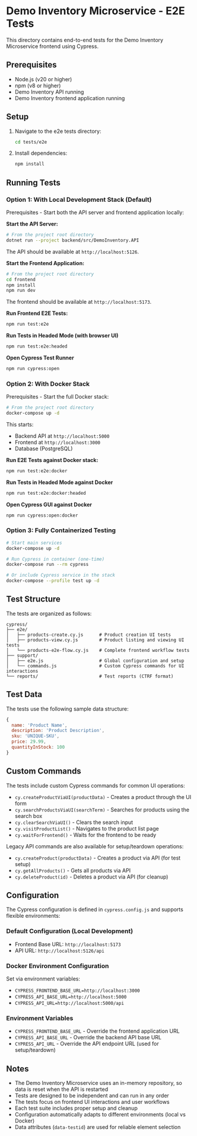 # Demo Inventory Microservice - E2E Tests

This directory contains end-to-end tests for the Demo Inventory Microservice frontend using Cypress.

## Prerequisites

- Node.js (v20 or higher)
- npm (v8 or higher)
- Demo Inventory API running
- Demo Inventory frontend application running

## Setup

1. Navigate to the e2e tests directory:
   ```bash
   cd tests/e2e
   ```

2. Install dependencies:
   ```bash
   npm install
   ```

## Running Tests

### Option 1: With Local Development Stack (Default)

Prerequisites - Start both the API server and frontend application locally:

**Start the API Server:**
```bash
# From the project root directory
dotnet run --project backend/src/DemoInventory.API
```

The API should be available at `http://localhost:5126`.

**Start the Frontend Application:**
```bash
# From the project root directory
cd frontend
npm install
npm run dev
```

The frontend should be available at `http://localhost:5173`.

**Run Frontend E2E Tests:**

```bash
npm run test:e2e
```

**Run Tests in Headed Mode (with browser UI)**

```bash
npm run test:e2e:headed
```

**Open Cypress Test Runner**

```bash
npm run cypress:open
```

### Option 2: With Docker Stack

Prerequisites - Start the full Docker stack:

```bash
# From the project root directory
docker-compose up -d
```

This starts:
- Backend API at `http://localhost:5000`
- Frontend at `http://localhost:3000`
- Database (PostgreSQL)

**Run E2E Tests against Docker stack:**

```bash
npm run test:e2e:docker
```

**Run Tests in Headed Mode against Docker**

```bash
npm run test:e2e:docker:headed
```

**Open Cypress GUI against Docker**

```bash
npm run cypress:open:docker
```

### Option 3: Fully Containerized Testing

```bash
# Start main services
docker-compose up -d

# Run Cypress in container (one-time)
docker-compose run --rm cypress

# Or include Cypress service in the stack
docker-compose --profile test up -d
```

## Test Structure

The tests are organized as follows:

```
cypress/
├── e2e/
│   ├── products-create.cy.js      # Product creation UI tests
│   ├── products-view.cy.js        # Product listing and viewing UI tests
│   └── products-e2e-flow.cy.js    # Complete frontend workflow tests
├── support/
│   ├── e2e.js                     # Global configuration and setup
│   └── commands.js                # Custom Cypress commands for UI interactions
└── reports/                       # Test reports (CTRF format)
```

## Test Data

The tests use the following sample data structure:

```javascript
{
  name: 'Product Name',
  description: 'Product Description',
  sku: 'UNIQUE-SKU',
  price: 29.99,
  quantityInStock: 100
}
```

## Custom Commands

The tests include custom Cypress commands for common UI operations:

- `cy.createProductViaUI(productData)` - Creates a product through the UI form
- `cy.searchProductsViaUI(searchTerm)` - Searches for products using the search box
- `cy.clearSearchViaUI()` - Clears the search input
- `cy.visitProductList()` - Navigates to the product list page
- `cy.waitForFrontend()` - Waits for the frontend to be ready

Legacy API commands are also available for setup/teardown operations:
- `cy.createProduct(productData)` - Creates a product via API (for test setup)
- `cy.getAllProducts()` - Gets all products via API
- `cy.deleteProduct(id)` - Deletes a product via API (for cleanup)

## Configuration

The Cypress configuration is defined in `cypress.config.js` and supports flexible environments:

### Default Configuration (Local Development)
- Frontend Base URL: `http://localhost:5173`
- API URL: `http://localhost:5126/api`

### Docker Environment Configuration
Set via environment variables:
- `CYPRESS_FRONTEND_BASE_URL=http://localhost:3000`
- `CYPRESS_API_BASE_URL=http://localhost:5000`
- `CYPRESS_API_URL=http://localhost:5000/api`

### Environment Variables

- `CYPRESS_FRONTEND_BASE_URL` - Override the frontend application URL
- `CYPRESS_API_BASE_URL` - Override the backend API base URL  
- `CYPRESS_API_URL` - Override the API endpoint URL (used for setup/teardown)

## Notes

- The Demo Inventory Microservice uses an in-memory repository, so data is reset when the API is restarted
- Tests are designed to be independent and can run in any order
- The tests focus on frontend UI interactions and user workflows
- Each test suite includes proper setup and cleanup
- Configuration automatically adapts to different environments (local vs Docker)
- Data attributes (`data-testid`) are used for reliable element selection